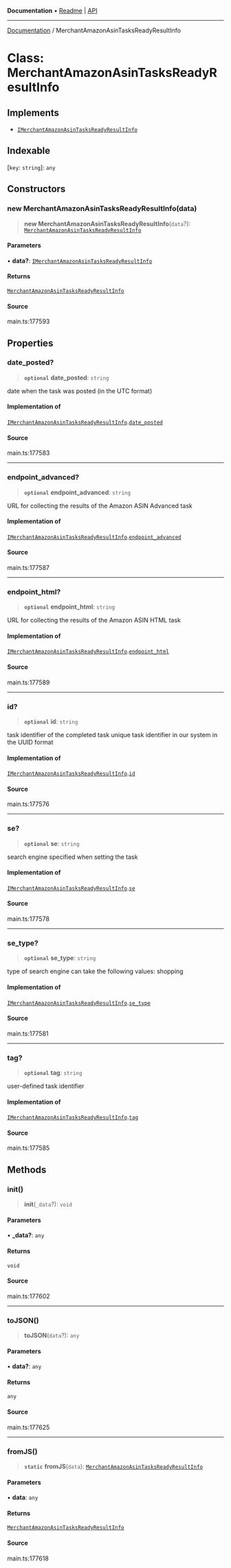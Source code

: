 **Documentation** • [Readme](../README.md) \| [API](../globals.md)

***

[Documentation](../README.md) / MerchantAmazonAsinTasksReadyResultInfo

# Class: MerchantAmazonAsinTasksReadyResultInfo

## Implements

- [`IMerchantAmazonAsinTasksReadyResultInfo`](../interfaces/IMerchantAmazonAsinTasksReadyResultInfo.md)

## Indexable

 \[`key`: `string`\]: `any`

## Constructors

### new MerchantAmazonAsinTasksReadyResultInfo(data)

> **new MerchantAmazonAsinTasksReadyResultInfo**(`data`?): [`MerchantAmazonAsinTasksReadyResultInfo`](MerchantAmazonAsinTasksReadyResultInfo.md)

#### Parameters

• **data?**: [`IMerchantAmazonAsinTasksReadyResultInfo`](../interfaces/IMerchantAmazonAsinTasksReadyResultInfo.md)

#### Returns

[`MerchantAmazonAsinTasksReadyResultInfo`](MerchantAmazonAsinTasksReadyResultInfo.md)

#### Source

main.ts:177593

## Properties

### date\_posted?

> **`optional`** **date\_posted**: `string`

date when the task was posted (in the UTC format)

#### Implementation of

[`IMerchantAmazonAsinTasksReadyResultInfo`](../interfaces/IMerchantAmazonAsinTasksReadyResultInfo.md).[`date_posted`](../interfaces/IMerchantAmazonAsinTasksReadyResultInfo.md#date_posted)

#### Source

main.ts:177583

***

### endpoint\_advanced?

> **`optional`** **endpoint\_advanced**: `string`

URL for collecting the results of the Amazon ASIN Advanced task

#### Implementation of

[`IMerchantAmazonAsinTasksReadyResultInfo`](../interfaces/IMerchantAmazonAsinTasksReadyResultInfo.md).[`endpoint_advanced`](../interfaces/IMerchantAmazonAsinTasksReadyResultInfo.md#endpoint_advanced)

#### Source

main.ts:177587

***

### endpoint\_html?

> **`optional`** **endpoint\_html**: `string`

URL for collecting the results of the Amazon ASIN HTML task

#### Implementation of

[`IMerchantAmazonAsinTasksReadyResultInfo`](../interfaces/IMerchantAmazonAsinTasksReadyResultInfo.md).[`endpoint_html`](../interfaces/IMerchantAmazonAsinTasksReadyResultInfo.md#endpoint_html)

#### Source

main.ts:177589

***

### id?

> **`optional`** **id**: `string`

task identifier of the completed task
unique task identifier in our system in the UUID format

#### Implementation of

[`IMerchantAmazonAsinTasksReadyResultInfo`](../interfaces/IMerchantAmazonAsinTasksReadyResultInfo.md).[`id`](../interfaces/IMerchantAmazonAsinTasksReadyResultInfo.md#id)

#### Source

main.ts:177576

***

### se?

> **`optional`** **se**: `string`

search engine specified when setting the task

#### Implementation of

[`IMerchantAmazonAsinTasksReadyResultInfo`](../interfaces/IMerchantAmazonAsinTasksReadyResultInfo.md).[`se`](../interfaces/IMerchantAmazonAsinTasksReadyResultInfo.md#se)

#### Source

main.ts:177578

***

### se\_type?

> **`optional`** **se\_type**: `string`

type of search engine
can take the following values: shopping

#### Implementation of

[`IMerchantAmazonAsinTasksReadyResultInfo`](../interfaces/IMerchantAmazonAsinTasksReadyResultInfo.md).[`se_type`](../interfaces/IMerchantAmazonAsinTasksReadyResultInfo.md#se_type)

#### Source

main.ts:177581

***

### tag?

> **`optional`** **tag**: `string`

user-defined task identifier

#### Implementation of

[`IMerchantAmazonAsinTasksReadyResultInfo`](../interfaces/IMerchantAmazonAsinTasksReadyResultInfo.md).[`tag`](../interfaces/IMerchantAmazonAsinTasksReadyResultInfo.md#tag)

#### Source

main.ts:177585

## Methods

### init()

> **init**(`_data`?): `void`

#### Parameters

• **\_data?**: `any`

#### Returns

`void`

#### Source

main.ts:177602

***

### toJSON()

> **toJSON**(`data`?): `any`

#### Parameters

• **data?**: `any`

#### Returns

`any`

#### Source

main.ts:177625

***

### fromJS()

> **`static`** **fromJS**(`data`): [`MerchantAmazonAsinTasksReadyResultInfo`](MerchantAmazonAsinTasksReadyResultInfo.md)

#### Parameters

• **data**: `any`

#### Returns

[`MerchantAmazonAsinTasksReadyResultInfo`](MerchantAmazonAsinTasksReadyResultInfo.md)

#### Source

main.ts:177618

